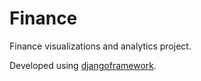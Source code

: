 # Finance #

Finance visualizations and analytics project.


Developed using [djangoframework][df].


[df]: https://www.djangoproject.com/